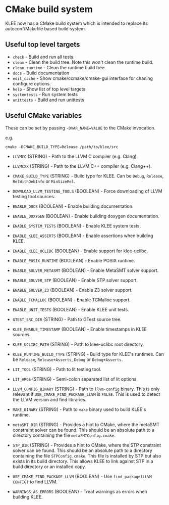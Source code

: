 # CMake build system

KLEE now has a CMake build system which is intended to replace
its autoconf/Makefile based build system.

## Useful top level targets

* `check` - Build and run all tests.
* `clean` - Clean the build tree. Note this won't clean the runtime build.
* `clean_runtime` - Clean the runtime build tree.
* `docs` - Build documentation
* `edit_cache` - Show cmake/ccmake/cmake-gui interface for chaning configure options.
* `help` - Show list of top level targets
* `systemtests` - Run system tests
* `unittests` - Build and run unittests

## Useful CMake variables

These can be set by passing `-DVAR_NAME=VALUE` to the CMake invocation.

e.g.

```
cmake -DCMAKE_BUILD_TYPE=Release /path/to/klee/src
```
* `LLVMCC` (STRING) - Path to the LLVM C compiler (e.g. Clang).

* `LLVMCXX` (STRING) - Path to the LLVM C++ compiler (e.g. Clang++).

* `CMAKE_BUILD_TYPE` (STRING) - Build type for KLEE. Can be
  `Debug`, `Release`, `RelWithDebInfo` or `MinSizeRel`.

* `DOWNLOAD_LLVM_TESTING_TOOLS` (BOOLEAN) - Force downloading
   of LLVM testing tool sources.

* `ENABLE_DOCS` (BOOLEAN) - Enable building documentation.

* `ENABLE_DOXYGEN` (BOOLEAN) - Enable building doxygen documentation.

* `ENABLE_SYSTEM_TESTS` (BOOLEAN) - Enable KLEE system tests.

* `ENABLE_KLEE_ASSERTS` (BOOLEAN) - Enable assertions when building KLEE.

* `ENABLE_KLEE_UCLIBC` (BOOLEAN) - Enable support for klee-uclibc.

* `ENABLE_POSIX_RUNTIME` (BOOLEAN) - Enable POSIX runtime.

* `ENABLE_SOLVER_METASMT` (BOOLEAN) - Enable MetaSMT solver support.

* `ENABLE_SOLVER_STP` (BOOLEAN) - Enable STP solver support.

* `ENABLE_SOLVER_Z3` (BOOLEAN) - Enable Z3 solver support.

* `ENABLE_TCMALLOC` (BOOLEAN) - Enable TCMalloc support.

* `ENABLE_UNIT_TESTS` (BOOLEAN) - Enable KLEE unit tests.

* `GTEST_SRC_DIR` (STRING) - Path to GTest source tree.

* `KLEE_ENABLE_TIMESTAMP` (BOOLEAN) - Enable timestamps in KLEE sources.

* `KLEE_UCLIBC_PATH` (STRING) - Path to klee-uclibc root directory.

* `KLEE_RUNTIME_BUILD_TYPE` (STRING) - Build type for KLEE's runtimes.
   Can be `Release`, `Release+Asserts`, `Debug` or `Debug+Asserts`.

* `LIT_TOOL` (STRING) - Path to lit testing tool.

* `LIT_ARGS` (STRING) - Semi-colon separated list of lit options.

* `LLVM_CONFIG_BINARY` (STRING) - Path to `llvm-config` binary. This is
   only relevant if `USE_CMAKE_FIND_PACKAGE_LLVM` is `FALSE`. This is used
   to detect the LLVM version and find libraries.

* `MAKE_BINARY` (STRING) - Path to `make` binary used to build KLEE's runtime.

* `metaSMT_DIR` (STRING) - Provides a hint to CMake, where the metaSMT constraint
  solver can be found.  This should be an absolute path to a directory
  containing the file `metaSMTConfig.cmake`.

* `STP_DIR` (STRING) - Provides a hint to CMake, where the STP constraint
  solver can be found.  This should be an absolute path to a directory
  containing the file `STPConfig.cmake`. This file is installed by STP
  but also exists in its build directory. This allows KLEE to link
  against STP in a build directory or an installed copy.

* `USE_CMAKE_FIND_PACKAGE_LLVM` (BOOLEAN) - Use `find_package(LLVM CONFIG)`
   to find LLVM.

* `WARNINGS_AS_ERRORS` (BOOLEAN) - Treat warnings as errors when building KLEE.
